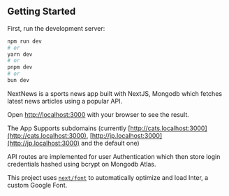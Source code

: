 ## Getting Started

First, run the development server:

```bash
npm run dev
# or
yarn dev
# or
pnpm dev
# or
bun dev
```

NextNews is a sports news app built with NextJS, Mongodb which fetches latest news articles using a popular API.

Open [http://localhost:3000](http://localhost:3000) with your browser to see the result.

The App Supports subdomains (currently [http://cats.localhost:3000](http://cats.localhost:3000), [http://jp.localhost:3000](http://jp.localhost:3000) and the default one)

API routes are implemented for user Authentication which then store login credentials hashed using bcrypt on Mongodb Atlas.

This project uses [`next/font`](https://nextjs.org/docs/basic-features/font-optimization) to automatically optimize and load Inter, a custom Google Font.